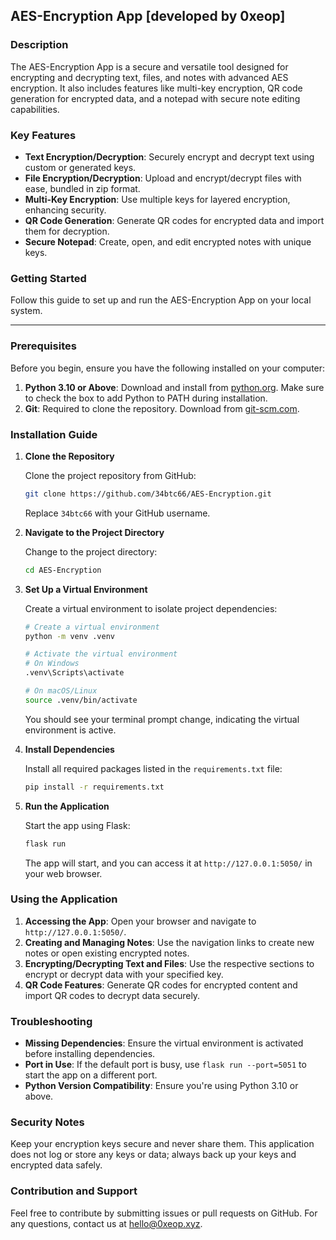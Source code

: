 ## AES-Encryption App [developed by 0xeop]

### Description

The AES-Encryption App is a secure and versatile tool designed for encrypting and decrypting text, files, and notes with advanced AES encryption. It also includes features like multi-key encryption, QR code generation for encrypted data, and a notepad with secure note editing capabilities.

### Key Features

- **Text Encryption/Decryption**: Securely encrypt and decrypt text using custom or generated keys.
- **File Encryption/Decryption**: Upload and encrypt/decrypt files with ease, bundled in zip format.
- **Multi-Key Encryption**: Use multiple keys for layered encryption, enhancing security.
- **QR Code Generation**: Generate QR codes for encrypted data and import them for decryption.
- **Secure Notepad**: Create, open, and edit encrypted notes with unique keys.

### Getting Started

Follow this guide to set up and run the AES-Encryption App on your local system.

---

### Prerequisites

Before you begin, ensure you have the following installed on your computer:

1. **Python 3.10 or Above**: Download and install from [python.org](https://www.python.org/downloads/). Make sure to check the box to add Python to PATH during installation.
2. **Git**: Required to clone the repository. Download from [git-scm.com](https://git-scm.com/downloads).

### Installation Guide

1. **Clone the Repository**

   Clone the project repository from GitHub:

   ```bash
   git clone https://github.com/34btc66/AES-Encryption.git
   ```

   Replace `34btc66` with your GitHub username.

2. **Navigate to the Project Directory**

   Change to the project directory:

   ```bash
   cd AES-Encryption
   ```

3. **Set Up a Virtual Environment**

   Create a virtual environment to isolate project dependencies:

   ```bash
   # Create a virtual environment
   python -m venv .venv

   # Activate the virtual environment
   # On Windows
   .venv\Scripts\activate

   # On macOS/Linux
   source .venv/bin/activate
   ```

   You should see your terminal prompt change, indicating the virtual environment is active.

4. **Install Dependencies**

   Install all required packages listed in the `requirements.txt` file:

   ```bash
   pip install -r requirements.txt
   ```

5. **Run the Application**

   Start the app using Flask:

   ```bash
   flask run
   ```

   The app will start, and you can access it at `http://127.0.0.1:5050/` in your web browser.

### Using the Application

1. **Accessing the App**: Open your browser and navigate to `http://127.0.0.1:5050/`.
2. **Creating and Managing Notes**: Use the navigation links to create new notes or open existing encrypted notes.
3. **Encrypting/Decrypting Text and Files**: Use the respective sections to encrypt or decrypt data with your specified key.
4. **QR Code Features**: Generate QR codes for encrypted content and import QR codes to decrypt data securely.

### Troubleshooting

- **Missing Dependencies**: Ensure the virtual environment is activated before installing dependencies.
- **Port in Use**: If the default port is busy, use `flask run --port=5051` to start the app on a different port.
- **Python Version Compatibility**: Ensure you're using Python 3.10 or above.

### Security Notes

Keep your encryption keys secure and never share them. This application does not log or store any keys or data; always back up your keys and encrypted data safely.

### Contribution and Support

Feel free to contribute by submitting issues or pull requests on GitHub. For any questions, contact us at [hello@0xeop.xyz](mailto:hello@0xeop.xyz).
